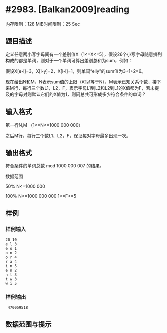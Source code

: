 # #2983. [Balkan2009]reading

内存限制：128 MiB时间限制：25 Sec

## 题目描述

定义任意两小写字母间有一个差别值X（1<=X<=5），假设26个小写字母随意排列构成的都是单词，则对于一个单词可算出差别总和为sum，例如：

假设X[e-l]=3，X[l-y]=2，X[l-l]=1，则单词&ldquo;elly&rdquo;的sum值为3+1+2=6。

现在给出N和M，N表示sum值的上限（可以等于N），M表示已知关系个数，接下来M行，每行三个数L1，L2，F，表示字母L1到L2和L2到L1的X值都为F，若未提及的字母对则默认它们的X值为1，则问总共可形成多少符合条件的单词？

 

## 输入格式

第一行N,M （1<=N<=1000 000 000）

之后M行，每行三个数L1，L2，F，保证每对字母最多出现一次。

 

## 输出格式

 

   符合条件的单词总数 mod 1000 000 007 的结果。

 

数据范围

   50% N<=1000 000

100% N<=1000 000 000   1<=F<=5

 

## 样例

### 样例输入

    
    20 10
    e l 3
    e o 1
    o n 2
    o r 4
    r a 4
    i n 5
    e n 2
    n t 3
    t w 3
    w i 5
     
    
    

### 样例输出

    
     470059518
    

## 数据范围与提示
